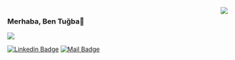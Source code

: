 <img align='right' src="https://github-readme-stats.vercel.app/api?username=erdemtgba&show_icons=true">

### Merhaba, Ben Tuğba👋

[![](https://img.shields.io/github/followers/erdemtgba?style=social)](https://www.github.com/erdemtgba)

[![Linkedin Badge](https://img.shields.io/badge/linkedin-%230077B5.svg?&style=for-the-badge&logo=linkedin&logoColor=white)](https://www.linkedin.com/in/tuğba-erdem-41484814a/)
[![Mail Badge](https://img.shields.io/badge/erdemtgba@gmail.com-c14438?style=for-the-badge&logo=Gmail&logoColor=white&link=mailto:erdemtgba@gmail.com)](mailto:erdemtgba@gmail.com)


<!--
**erdemtgba/erdemtgba** is a ✨ _special_ ✨ repository because its `README.md` (this file) appears on your GitHub profile.




